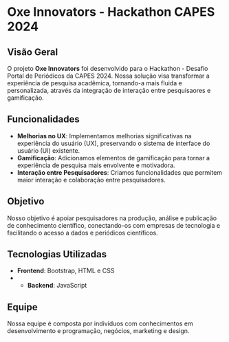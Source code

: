 # Oxe Innovators - Hackathon CAPES 2024 

## Visão Geral 
O projeto **Oxe Innovators** foi desenvolvido para o Hackathon - Desafio Portal de Periódicos da CAPES 2024. Nossa solução visa transformar a experiência de pesquisa acadêmica, tornando-a mais fluida e personalizada, através da integração de interação entre pesquisaores e gamificação. 

## Funcionalidades 
- **Melhorias no UX**: Implementamos melhorias significativas na experiência do usuário (UX), preservando o sistema de interface do usuário (UI) existente. 
- **Gamificação**: Adicionamos elementos de gamificação para tornar a experiência de pesquisa mais envolvente e motivadora.
- **Interação entre Pesquisadores**: Criamos funcionalidades que permitem maior interação e colaboração entre pesquisadores.

## Objetivo 
Nosso objetivo é apoiar pesquisadores na produção, análise e publicação de conhecimento científico, conectando-os com empresas de tecnologia e facilitando o acesso a dados e periódicos científicos. 

## Tecnologias Utilizadas 
- **Frontend**: Bootstrap, HTML e CSS
- - **Backend**: JavaScript

## Equipe
Nossa equipe é composta por indivíduos com conhecimentos em desenvolvimento e programação, negócios, marketing e design.
